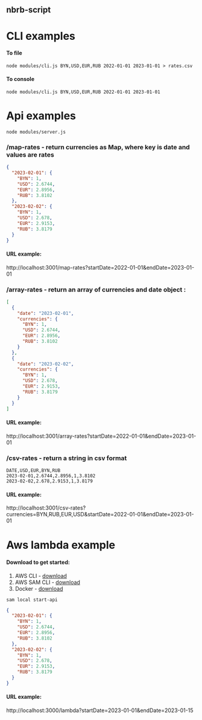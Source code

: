 ## nbrb-script

# CLI examples

#### To file

```
node modules/cli.js BYN,USD,EUR,RUB 2022-01-01 2023-01-01 > rates.csv
```

#### To console

```
node modules/cli.js BYN,USD,EUR,RUB 2022-01-01 2023-01-01
```

# Api examples

```
node modules/server.js
```

### /map-rates - return currencies as Map, where key is date and values are rates
```json
{
  "2023-02-01": {
    "BYN": 1,
    "USD": 2.6744,
    "EUR": 2.8956,
    "RUB": 3.8102
  },
  "2023-02-02": {
    "BYN": 1,
    "USD": 2.678,
    "EUR": 2.9153,
    "RUB": 3.8179
  }
}
```

#### URL example:
http://localhost:3001/map-rates?startDate=2022-01-01&endDate=2023-01-01

### /array-rates - return an array of currencies and date object :

```json
[
  {
    "date": "2023-02-01",
    "currencies": {
      "BYN": 1,
      "USD": 2.6744,
      "EUR": 2.8956,
      "RUB": 3.8102
    }
  },
  {
    "date": "2023-02-02",
    "currencies": {
      "BYN": 1,
      "USD": 2.678,
      "EUR": 2.9153,
      "RUB": 3.8179
    }
  }
]
```

#### URL example:
http://localhost:3001/array-rates?startDate=2022-01-01&endDate=2023-01-01

### /csv-rates - return a string in csv format

```
DATE,USD,EUR,BYN,RUB
2023-02-01,2.6744,2.8956,1,3.8102
2023-02-02,2.678,2.9153,1,3.8179
```

#### URL example: 
http://localhost:3001/csv-rates?currencies=BYN,RUB,EUR,USD&startDate=2022-01-01&endDate=2023-01-01


# Aws lambda example

#### Download to get started:
1. AWS CLI - [download](https://docs.aws.amazon.com/cli/latest/userguide/getting-started-install.html)
2. AWS SAM CLI - [download](https://docs.aws.amazon.com/serverless-application-model/latest/developerguide/install-sam-cli.html)
3. Docker - [download](https://www.docker.com/)


```
sam local start-api
```

```json
{
  "2023-02-01": {
    "BYN": 1,
    "USD": 2.6744,
    "EUR": 2.8956,
    "RUB": 3.8102
  },
  "2023-02-02": {
    "BYN": 1,
    "USD": 2.678,
    "EUR": 2.9153,
    "RUB": 3.8179
  }
}
```

#### URL example:
http://localhost:3000/lambda?startDate=2023-01-01&endDate=2023-01-15